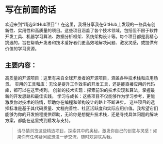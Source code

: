 # 写在前面的话

欢迎来到“精选GitHub项目”！在这里，我将分享我在GitHub上发现的一些具有创新性、实用性和高质量的项目。这些项目涵盖了各个技术领域，包括但不限于软件开发工具、机器学习算法、数据分析框架、系统架构设计等。每个项目都是我精心挑选的，旨在帮助开发者和技术爱好者们更高效地解决问题、激发灵感，或提供有价值的学习资源。

## 主要内容：
高质量的开源项目：这里有来自全球开发者的开源项目，涵盖各种技术栈和应用场景。
实用的工具和库：无论是提升工作效率的开发工具，还是能直接应用的代码库，都可以在这里找到。
创新的技术实现：探索前沿的技术实现和算法，掌握最新的开发思路和最佳实践。
学习与成长：这些项目不仅能够作为学习参考，更能激发你对技术的热情，帮助你在编程和架构设计的路上不断进步。
这些项目的选择标准是基于其代码质量、文档完善性、社区活跃度和实际应用价值。我希望它们能够为你的开发旅程提供帮助，无论你是想提升技术栈，还是寻找具体问题的解决方案，都能在这里找到启发与支持。

> 请尽情浏览这些精选项目，探索其中的奥秘，激发你自己的创意与灵感！如果你有任何疑问或想进一步交流，随时欢迎联系我。